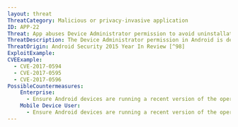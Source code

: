 ```yaml
---
layout: threat
ThreatCategory: Malicious or privacy-invasive application
ID: APP-22
Threat: App abuses Device Administrator permission to avoid uninstallation
ThreatDescription: The Device Administrator permission in Android is designed to allow enterprises to develop apps that can manage settings on users devices to enforce compliance with the enterprise mobile device security policy. Prior to Android 6.0, the Device Administrator role could enforce a policy that disabled uninstallation of an app. Malicious applications could abuse this behavior to gain persistence on the device. Since Android 6.0, users can always unregister a given app as a Device Administrator, which disables all associated policies and would restore the ability to uninstall the malicious app.
ThreatOrigin: Android Security 2015 Year In Review [^98]
ExploitExample:
CVEExample:
  - CVE-2017-0594
  - CVE-2017-0595
  - CVE-2017-0596
PossibleCountermeasures:
    Enterprise:
      - Ensure Android devices are running a recent version of the operating system. As described at 44:20 in the Google I/O 2016 "What's new in Android security" (https://www.youtube.com/watch?v=XZzLjllizYs), enhancements were made in Android M or N to ensure that all device admin apps can be uninstalled.
    Mobile Device User:
      - Ensure Android devices are running a recent version of the operating system. As described at 44:20 in the Google I/O 2016 "What's new in Android security" (https://www.youtube.com/watch?v=XZzLjllizYs), enhancements were made in Android M or N to ensure that all device admin apps can be uninstalled.
---
```


